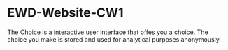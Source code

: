 # EWD-Website-CW1
The Choice is a interactive user interface that offes you a choice. The choice you make is stored and
        used for analytical purposes anonymously.
